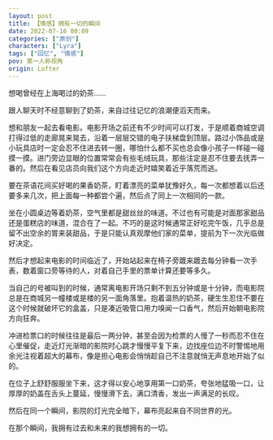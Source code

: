```yaml
---
layout: post
title: 【情感】拥有一切的瞬间
date: 2022-07-16 00:09
categories: ["原创"]
characters: ["Lyra"]
tags: ["回忆", "情感"]
pov: 第一人称视角
origin: Lofter
---
```


想喝曾经在上海喝过的奶茶……

跟人聊天时不经意聊到了奶茶，来自过往记忆的浪潮便滔天而来。

想和朋友一起去看电影。电影开场之前还有不少时间可以打发，于是顺着商城空调打得过低的走廊晃来晃去，沿着一层层交错的电子扶梯盘到顶层。路过小饰品或是小玩具店时一定会忍不住进去转一圈，哪怕什么都不买也总会像小孩子一样碰一碰摸一摸。进门旁边显眼的位置常常会有些毛绒玩具，那些注定是忍不住要去抚弄一番的。然后在看见店员向我们这个方向走近时嬉笑着近乎落荒而逃。

要在茶语花间买好喝的果香奶茶，盯着漂亮的菜单犹豫好久，每一次都想着以后还要多来几次，把上面每一种都尝个遍，然后点了同上一次相同的一款。

坐在小圆桌边等着奶茶，空气里都是甜丝丝的味道。不过也有可能是对面那家甜品还是蛋糕店的味道，混合在了一起。不巧的是这时候通常正好吃完午饭，几乎总是留不出空余的胃来装甜品，于是只能认真观摩他们家的菜单，提前为下一次光临做好决定。

然后才想起来电影的时间临近了，开始站起来在椅子旁踱来踱去每分钟看一次手表，数着窗口旁等待的人，对着自己手里的票单计算还要等多久。

当自己的号被叫到的时候，通常离电影开场只剩不到五分钟或是十分钟，而电影院总是在商城另一幢楼或是楼的另一面角落里。抱着温热的奶茶，硬生生忍住不要在这个时候就破坏它的盒盖，只是凑近吸管口用力嗅闻一口香气，然后开始朝电影院方向狂奔。

冲进检票口的时候往往是最后一两分钟，甚至会因为检票的人慢了一秒而忍不住在心里催促，走近灯光渐暗的影院时心跳才慢慢平复下来，边找座位边不时警惕地用余光注视着超大的幕布，像是担心电影会悄悄趁自己不注意就悄无声息地开始了似的。

在位子上舒舒服服坐下来，这才得以安心地享用第一口奶茶，夸张地猛吸一口，让厚厚的奶盖在舌头上蔓延，慢慢滑下去，满口清香，发出一声满足的长叹。

然后在同一个瞬间，影院的灯光完全暗下，幕布亮起来自不同世界的光。

在那个瞬间，我拥有过去和未来的我想拥有的一切。
